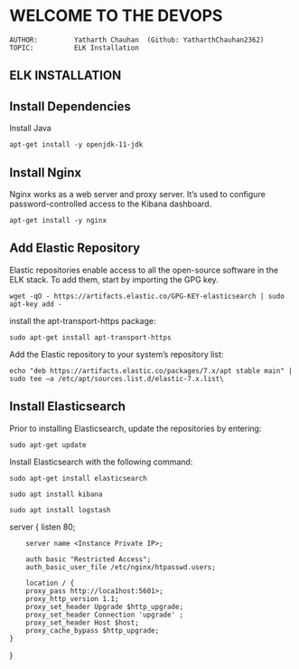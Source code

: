 # **WELCOME TO THE DEVOPS**

    AUTHOR:         Yatharth Chauhan  (Github: YatharthChauhan2362)
    TOPIC:          ELK Installation

## ELK INSTALLATION

## Install Dependencies

Install Java

    apt-get install -y openjdk-11-jdk
    
## Install Nginx

Nginx works as a web server and proxy server. It’s used to configure password-controlled access to the Kibana dashboard.

    apt-get install -y nginx

## Add Elastic Repository

Elastic repositories enable access to all the open-source software in the ELK stack. To add them, start by importing the GPG key.

    wget -qO - https://artifacts.elastic.co/GPG-KEY-elasticsearch | sudo apt-key add -
    
install the apt-transport-https package:

    sudo apt-get install apt-transport-https
    
Add the Elastic repository to your system’s repository list:

    echo "deb https://artifacts.elastic.co/packages/7.x/apt stable main" | sudo tee –a /etc/apt/sources.list.d/elastic-7.x.list\
    
## Install Elasticsearch

Prior to installing Elasticsearch, update the repositories by entering:

    sudo apt-get update
    
Install Elasticsearch with the following command:

    sudo apt-get install elasticsearch
    
    sudo apt install kibana
    
    sudo apt install logstash
    

server {
    listen 80;

        server name <Instance Private IP>;

        auth basic "Restricted Access";
        auth_basic_user_file /etc/nginx/htpasswd.users;
        
        location / {
        proxy_pass http://loca1host:5601>;
        proxy_http_version 1.1;
        proxy_set_header Upgrade $http_upgrade;
        proxy_set_header Connection 'upgrade' ;
        proxy_set_header Host $host;
        proxy_cache_bypass $http_upgrade;
    }
}

